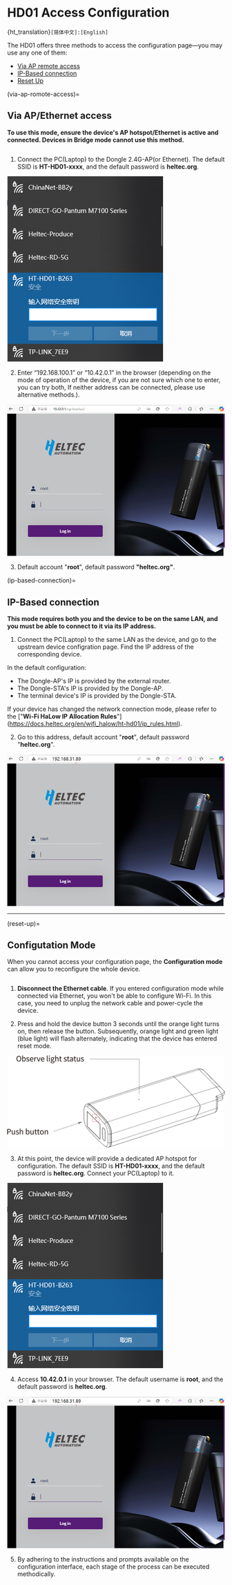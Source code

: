 # HD01 Access Configuration

{ht_translation}`[简体中文]:[English]`

The HD01 offers three methods to access the configuration page—you may use any one of them:
- [Via AP remote access](via-ap-romote-access)
- [IP-Based connection](ip-based-connection)
- [Reset Up](reset-up)

(via-ap-romote-access)=

## Via AP/Ethernet access
**To use this mode, ensure the device's AP hotspot/Ethernet is active and connected. Devices in Bridge mode cannot use this method.**

``` {tip} The HD01's default mode is not Bridge, so you can use this method.
```

1. Connect the PC(Laptop) to the Dongle 2.4G-AP(or Ethernet). The default SSID is **HT-HD01-xxxx**, and the default password is **heltec.org**.

![](img/ap/09.png)

2. Enter “192.168.100.1” or “10.42.0.1” in the browser (depending on the mode of operation of the device, if you are not sure which one to enter, you can try both, If neither address can be connected, please use alternative methods.). 

![](img/05.png)

3. Default account "**root**", default password **"heltec.org"**.

(ip-based-connection)=

## IP-Based connection
**This mode requires both you and the device to be on the same LAN, and you must be able to connect to it via its IP address.**

1. Connect the PC(Laptop) to the same LAN as the device, and go to the upstream device configration page. Find the IP address of the corresponding device.

In the default configuration:

- The Dongle-AP's IP is provided by the external router.
- The Dongle-STA's IP is provided by the Dongle-AP.
- The terminal device's IP is provided by the Dongle-STA.

If your device has changed the network connection mode, please refer to the ["**Wi-Fi HaLow IP Allocation Rules**"] (https://docs.heltec.org/en/wifi_halow/ht-hd01/ip_rules.html). 

2. Go to this address, default account "**root**", default password "**heltec.org**".

![](img/09.png)

----------------------------------

(reset-up)=

## Configutation Mode
When you cannot access your configuration page, the **Configuration mode** can allow you to reconfigure the whole device.

``` {tip} If the configuration hasn't been apply in this mode, the existing configuration will still be retained.
```

1. **Disconnect the Ethernet cable**. If you entered configuration mode while connected via Ethernet, you won't be able to configure Wi-Fi. In this case, you need to unplug the network cable and power-cycle the device.

2. Press and hold the device button 3 seconds until the orange light turns on, then release the button. Subsequently, orange light and green light (blue light) will flash alternately, indicating that the device has entered reset mode.

![](img/07.jpg)

3. At this point, the device will provide a dedicated AP hotspot for configuration. The default SSID is **HT-HD01-xxxx**, and the default password is **heltec.org**. Connect your PC(Laptop) to it.

![](img/ap/09.png)

4. Access **10.42.0.1** in your browser. The default username is **root**, and the default password is **heltec.org**.

![](img/09.png)

5. By adhering to the instructions and prompts available on the configuration interface, each stage of the process can be executed methodically.


